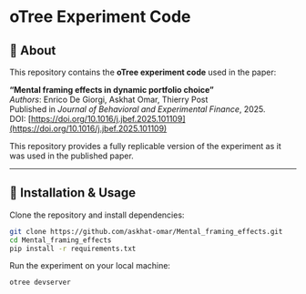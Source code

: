 # oTree Experiment Code

## 📖 About

This repository contains the **oTree experiment code** used in the paper:

**“Mental framing effects in dynamic portfolio choice”**  
_Authors_: Enrico De Giorgi, Askhat Omar, Thierry Post  
Published in *Journal of Behavioral and Experimental Finance*, 2025.  
DOI: [https://doi.org/10.1016/j.jbef.2025.101109](https://doi.org/10.1016/j.jbef.2025.101109) 

This repository provides a fully replicable version of the experiment as it was used in the published paper.

---

## 🔧 Installation & Usage

Clone the repository and install dependencies:

```bash
git clone https://github.com/askhat-omar/Mental_framing_effects.git
cd Mental_framing_effects
pip install -r requirements.txt
```

Run the experiment on your local machine:
```bash
otree devserver
```


